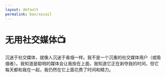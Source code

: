 ```yaml
---
layout: default
permalink: box/socail
---
```

# 无用社交媒体📺
沉迷于社交媒体，就像人沉迷于香烟一样。我不是一个沉重的社交媒体用户（或吸烟者）。我知道是聪明的媒体会让我拴在上面，我知道它正在剥夺我的时间，但它每天都和我在一起，我仍然在它上面花费了时间和精力。
 
